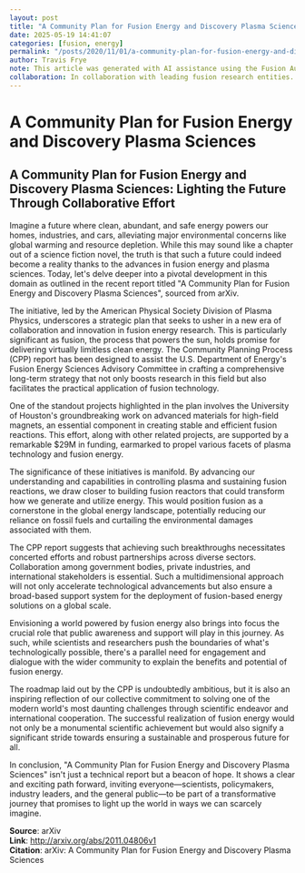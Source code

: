 ```yaml
---
layout: post
title: "A Community Plan for Fusion Energy and Discovery Plasma Sciences"
date: 2025-05-19 14:41:07
categories: [fusion, energy]
permalink: "/posts/2020/11/01/a-community-plan-for-fusion-energy-and-discovery-plasma-sciences/"
author: Travis Frye
note: This article was generated with AI assistance using the Fusion Authority Engine, orchestrated by Travis Frye.
collaboration: In collaboration with leading fusion research entities.
---
```


# A Community Plan for Fusion Energy and Discovery Plasma Sciences

## A Community Plan for Fusion Energy and Discovery Plasma Sciences: Lighting the Future Through Collaborative Effort

Imagine a future where clean, abundant, and safe energy powers our homes, industries, and cars, alleviating major environmental concerns like global warming and resource depletion. While this may sound like a chapter out of a science fiction novel, the truth is that such a future could indeed become a reality thanks to the advances in fusion energy and plasma sciences. Today, let's delve deeper into a pivotal development in this domain as outlined in the recent report titled "A Community Plan for Fusion Energy and Discovery Plasma Sciences", sourced from arXiv. 

The initiative, led by the American Physical Society Division of Plasma Physics, underscores a strategic plan that seeks to usher in a new era of collaboration and innovation in fusion energy research. This is particularly significant as fusion, the process that powers the sun, holds promise for delivering virtually limitless clean energy. The Community Planning Process (CPP) report has been designed to assist the U.S. Department of Energy's Fusion Energy Sciences Advisory Committee in crafting a comprehensive long-term strategy that not only boosts research in this field but also facilitates the practical application of fusion technology.

One of the standout projects highlighted in the plan involves the University of Houston's groundbreaking work on advanced materials for high-field magnets, an essential component in creating stable and efficient fusion reactions. This effort, along with other related projects, are supported by a remarkable $29M in funding, earmarked to propel various facets of plasma technology and fusion energy.

The significance of these initiatives is manifold. By advancing our understanding and capabilities in controlling plasma and sustaining fusion reactions, we draw closer to building fusion reactors that could transform how we generate and utilize energy. This would position fusion as a cornerstone in the global energy landscape, potentially reducing our reliance on fossil fuels and curtailing the environmental damages associated with them.

The CPP report suggests that achieving such breakthroughs necessitates concerted efforts and robust partnerships across diverse sectors. Collaboration among government bodies, private industries, and international stakeholders is essential. Such a multidimensional approach will not only accelerate technological advancements but also ensure a broad-based support system for the deployment of fusion-based energy solutions on a global scale.

Envisioning a world powered by fusion energy also brings into focus the crucial role that public awareness and support will play in this journey. As such, while scientists and researchers push the boundaries of what's technologically possible, there's a parallel need for engagement and dialogue with the wider community to explain the benefits and potential of fusion energy.

The roadmap laid out by the CPP is undoubtedly ambitious, but it is also an inspiring reflection of our collective commitment to solving one of the modern world's most daunting challenges through scientific endeavor and international cooperation. The successful realization of fusion energy would not only be a monumental scientific achievement but would also signify a significant stride towards ensuring a sustainable and prosperous future for all.

In conclusion, "A Community Plan for Fusion Energy and Discovery Plasma Sciences" isn't just a technical report but a beacon of hope. It shows a clear and exciting path forward, inviting everyone—scientists, policymakers, industry leaders, and the general public—to be part of a transformative journey that promises to light up the world in ways we can scarcely imagine.

**Source**: arXiv  
**Link**: http://arxiv.org/abs/2011.04806v1  
**Citation**: arXiv: A Community Plan for Fusion Energy and Discovery Plasma Sciences
